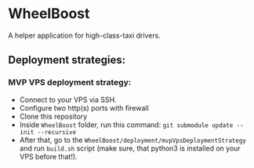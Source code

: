 # WheelBoost
A helper application for high-class-taxi drivers.

## Deployment strategies:

### MVP VPS deployment strategy:
+ Connect to your VPS via SSH.
+ Configure two http(s) ports with firewall
+ Clone this repository
+ Inside `WheelBoost` folder, run this command: `git submodule update --init --recursive` 
+ After that, go to the `WheelBoost/deployment/mvpVpsDeploymentStrategy` and run `build.sh` script (make sure, that python3 is installed on your VPS before that!). 
